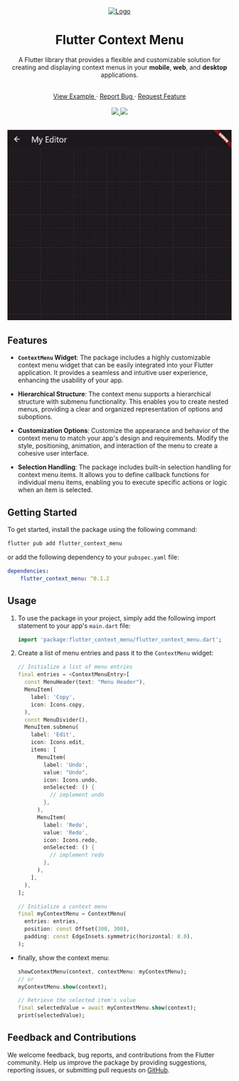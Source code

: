 <div align="center">
  <a href="#">
    <img src="https://user-images.githubusercontent.com/35843293/280504980-55b66c8f-455d-4b72-b7c5-9a021a362f53.png" alt="Logo" width="80" height="80"/>
  </a>
  <h1>Flutter Context Menu</h1>
  <p>
    A Flutter library that provides a flexible and customizable solution for creating and displaying context menus in your <b>mobile</b>, <b>web</b>, and <b>desktop</b> applications.
    <br/><br/>
  </p>
  <!-- <h3>
    <a href="https://salah-rashad.github.io/flutter_context_menu_docs" target="_blank" style="color: white">
      Explore the docs »
    </a>
  </h3> -->
  <a href="https://github.com/salah-rashad/flutter_context_menu/tree/main/example" target="_blank">
    View Example
  </a>
   · 
  <a href="https://github.com/salah-rashad/flutter_context_menu/issues/new?labels=bug&assignees=salah-rashad" target="_blank">
    Report Bug
  </a>
   · 
  <a href="https://github.com/salah-rashad/flutter_context_menu/issues/new?labels=feature&assignees=salah-rashad" target="_blank">
    Request Feature
  </a>
  <br/><br/>
  <a href="https://pub.dev/packages/flutter_context_menu" target="_blank">
    <img src="https://img.shields.io/pub/v/flutter_context_menu.svg?style=for-the-badge&label=pub&logo=dart"/> 
  </a>
  <a href="https://github.com/salah-rashad/flutter_context_menu/blob/master/LICENSE" target="_blank">
    <img src="https://img.shields.io/github/license/salah-rashad/flutter_context_menu.svg?style=for-the-badge"/> 
  </a>
  <br/><br/>
</div>

![preview](assets/images/preview.gif)

## Features

- **`ContextMenu` Widget**: The package includes a highly customizable context menu widget that can be easily integrated into your Flutter application. It provides a seamless and intuitive user experience, enhancing the usability of your app.

- **Hierarchical Structure**: The context menu supports a hierarchical structure with submenu functionality. This enables you to create nested menus, providing a clear and organized representation of options and suboptions.

- **Customization Options**: Customize the appearance and behavior of the context menu to match your app's design and requirements. Modify the style, positioning, animation, and interaction of the menu to create a cohesive user interface.

- **Selection Handling**: The package includes built-in selection handling for context menu items. It allows you to define callback functions for individual menu items, enabling you to execute specific actions or logic when an item is selected.

## Getting Started

To get started, install the package using the following command:
```bash
flutter pub add flutter_context_menu
```

or add the following dependency to your `pubspec.yaml` file:

```yaml
dependencies:
    flutter_context_menu: ^0.1.2
```

## Usage

1. To use the package in your project, simply add the following import statement to your app's `main.dart` file:
    ```dart
    import 'package:flutter_context_menu/flutter_context_menu.dart';
    ```
2. Create a list of menu entries and pass it to the `ContextMenu` widget:
    ```dart
    // Initialize a list of menu entries
    final entries = <ContextMenuEntry>[
      const MenuHeader(text: "Menu Header"),
      MenuItem(
        label: 'Copy',
        icon: Icons.copy,
      ),
      const MenuDivider(),
      MenuItem.submenu(
        label: 'Edit',
        icon: Icons.edit,
        items: [
          MenuItem(
            label: 'Undo',
            value: "Undo",
            icon: Icons.undo,
            onSelected: () {
              // implement undo
            },
          ),
          MenuItem(
            label: 'Redo',
            value: 'Redo',
            icon: Icons.redo,
            onSelected: () {
              // implement redo
            },
          ),
        ],
      ),
    ];
    ```
    ```dart
    // Initialize a context menu
    final myContextMenu = ContextMenu(
      entries: entries,
      position: const Offset(300, 300),
      padding: const EdgeInsets.symmetric(horizontal: 8.0),
    );
    ```

- finally, show the context menu:
  ```dart
  showContextMenu(context, contextMenu: myContextMenu);
  // or 
  myContextMenu.show(context);
  ```
  ```dart
  // Retrieve the selected item's value
  final selectedValue = await myContextMenu.show(context);
  print(selectedValue);
  ```

## Feedback and Contributions

We welcome feedback, bug reports, and contributions from the Flutter community. Help us improve the package by providing suggestions, reporting issues, or submitting pull requests on [GitHub](https://github.com/salah-rashad/flutter_context_menu).
